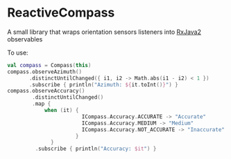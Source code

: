 # ReactiveCompass
A small library that wraps orientation sensors listeners into [RxJava2](https://github.com/ReactiveX/RxJava) observables

To use:
```kotlin
val compass = Compass(this)
compass.observeAzimuth()
       .distinctUntilChanged({ i1, i2 -> Math.abs(i1 - i2) < 1 })
       .subscribe { println("Azimuth: ${it.toInt()}") }
compass.observeAccuracy()
        .distinctUntilChanged()
        .map {
            when (it) {
                        ICompass.Accuracy.ACCURATE -> "Accurate"
                        ICompass.Accuracy.MEDIUM -> "Medium"
                        ICompass.Accuracy.NOT_ACCURATE -> "Inaccurate"
                      }
              }
         .subscribe { println("Accuracy: $it") }
```
